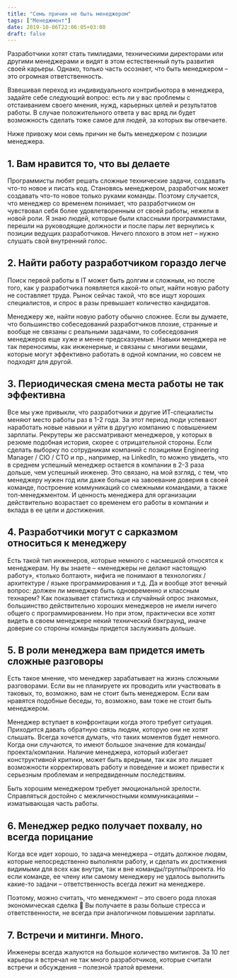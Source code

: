 ```yaml
---
title: "Семь причин не быть менеджером"
tags: ["Менеджмент"]
date: 2019-10-06T22:06:05+03:00
draft: false
---
```


Разработчики хотят стать тимлидами, техническими директорами или другими менеджерами и видят в этом естественный путь развития своей карьеры.
Однако, только часть осознает, что быть менеджером – это огромная ответственность.

Взвешивая переход из индивидуального контрибьютора в менеджера, задайте себе следующий вопрос:
есть ли у вас проблемы с отстаиванием своего мнения, нужд, карьерных целей и результатов работы.
В случае положительного ответа у вас вряд ли будет возможность сделать тоже самое для людей, за которых вы отвечаете.

Ниже привожу мои семь причин не быть менеджером с позиции менеджера.

<!--more-->

## 1. Вам нравится то, что вы делаете

Программисты любят решать сложные технические задачи, создавать что-то новое и писать код.
Становясь менеджером, разработчик может создавать что-то новое только руками команды.
Поэтому случается, что менеджер со временем понимает, что разработчиком он чувствовал себя более удовлетворенным от своей работы, нежели в новой роли.
Я знаю людей, которые были классными программистами, перешли на руководящие должности и после пары лет вернулись к позиции ведущих разработчиков.
Ничего плохого в этом нет – нужно слушать свой внутренний голос.

## 2. Найти работу разработчиком гораздо легче

Поиск первой работы в IT может быть долгим и сложным, но после того, как у разработчика появляется какой-то опыт, найти новую работу не составляет труда.
Рынок сейчас такой, что все ищут хороших специалистов, и спрос в разы превышает количество кандидатов.

Менеджеру же, найти новую работу обычно сложнее. Если вы думаете, что большинство собеседований разработчиков плохие, странные и вообще не связаны
с реальными задачами, то собеседования менеджеров еще хуже и менее предсказуемые. Навыки менеджера не так переносимы, как инженерные,
и связаны с многими вещами, которые могут эффективно работать в одной компании, но совсем не подходят для другой.

## 3. Периодическая смена места работы не так эффективна

Все мы уже привыкли, что разработчики и другие ИТ-специалисты меняют место работы раз в 1-2 года.
За этот период люди успевают наработать новые навыки и уйти в другую компанию с повышением зарплаты.
Рекрутеры же рассматривают менеджеров, у которых в резюме подобная история, скорее с отрицательной стороны.
Если сделать выборку по сотрудникам компаний с позициями Engineering Manager / CIO / CTO и пр., например, на LinkedIn,
то можно увидеть, что в среднем успешный менеджер остается в компании в 2-3 раза дольше, чем успешный инженер.
Это связано, на мой взгляд, с тем, что менеджеру нужен год или даже больше на завоевание доверия в своей команде,
построение коммуникаций со смежными командами, а также топ-менеджментом.
И ценность менеджера для организации действительно возрастает со временем его работы в компании и вклада в ее цели и достижения.

## 4. Разработчики могут с сарказмом относиться к менеджеру

Есть такой тип инженеров, которые немного с насмешкой относятся к менеджерам.
Ну вы знаете – «менеджеры не делают настоящую работу», «только болтают», нифига не понимают в технологиях / архитектуре / языке программирования и т.д.
Да и вообще этот вечный вопрос: должен ли менеджер быть одновременно и классным технарем?
Как показывает статистика и случайный опрос знакомых, большинство действительно хороших менеджеров не имели ничего общего с программированием.
Но при этом, практически все хотят видеть в своем менеджере некий технический бэкграунд, иначе доверие со стороны команды придется заслуживать дольше.

## 5. В роли менеджера вам придется иметь сложные разговоры

Есть такое мнение, что менеджер зарабатывает на жизнь сложными разговорами.
Если вы не планируете их проводить или участвовать в таковых, то, возможно, вам не стоит быть менеджером.
Если вам нравятся подобные беседы, то, возможно, вам тоже не стоит быть менеджером.

Менеджер вступает в конфронтации когда этого требует ситуация. Приходится давать обратную связь людям, которую они не хотят слышать.
Всегда хочется думать, что таких моментов будет немного. Когда они случаются, то имеют большое значение для команды/проекта/компании.
Наличие менеджера, который избегает конструктивной критики, может быть вредным, так как это лишает возможности корректировать работу и поведение
и может привести к серьезным проблемам и непредвиденным последствиям.

Быть хорошим менеджером требует эмоциональной зрелости.
Справляться достойно с межличностными коммуникациями – изматывающая часть работы.

## 6. Менеджер редко получает похвалу, но всегда порицание

Когда все идет хорошо, то задача менеджера – отдать должное людям, которые непосредственно выполняли работу, и сделать их достижения видимыми для всех как внутри,
так и вне команды/группы/проекта. Но если команде, ее члену или самому менеджеру не удалось выполнить какие-то задачи – ответственность всегда лежит на менеджере.

Поэтому, можно считать, что менеджмент – это своего рода плохая экономическая сделка 🙂
Вы получаете в разы больше стресса и ответственности, не всегда при аналогичном повышении зарплаты.

## 7. Встречи и митинги. Много.

Инженеры всегда жалуются на большое количество митингов.
За 10 лет карьеры я встречал не так много разработчиков, которые считали встречи и обсуждения – полезной тратой времени.
